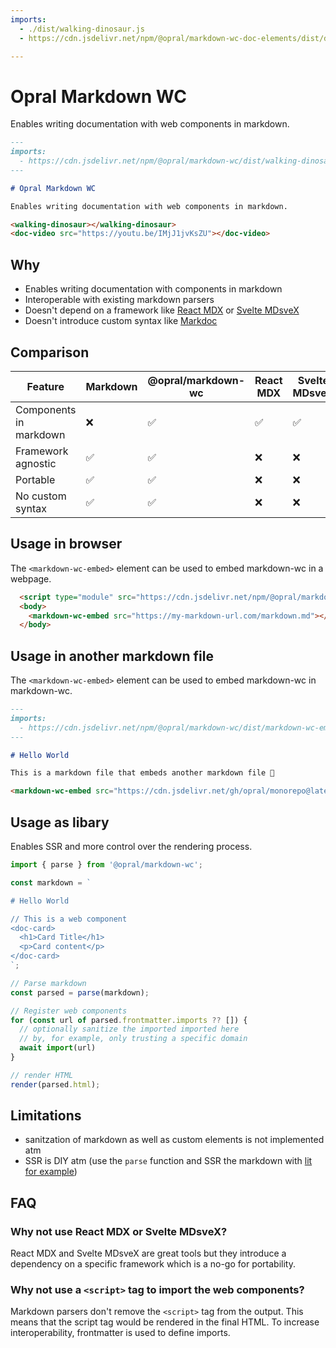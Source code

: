 ```yaml
---
imports: 
  - ./dist/walking-dinosaur.js
  - https://cdn.jsdelivr.net/npm/@opral/markdown-wc-doc-elements/dist/doc-video.js

---
```


# Opral Markdown WC 

Enables writing documentation with web components in markdown.

```markdown
---
imports: 
  - https://cdn.jsdelivr.net/npm/@opral/markdown-wc/dist/walking-dinosaur.js
---

# Opral Markdown WC 

Enables writing documentation with web components in markdown.

<walking-dinosaur></walking-dinosaur>
<doc-video src="https://youtu.be/IMjJ1jvKsZU"></doc-video>
```

<walking-dinosaur></walking-dinosaur>
<doc-video src="https://youtu.be/IMjJ1jvKsZU"></doc-video>

## Why

- Enables writing documentation with components in markdown
- Interoperable with existing markdown parsers
- Doesn't depend on a framework like [React MDX](https://mdxjs.com/) or [Svelte MDsveX](https://github.com/pngwn/MDsveX)
- Doesn't introduce custom syntax like [Markdoc](https://markdoc.dev/)

## Comparison

| Feature                        | Markdown | @opral/markdown-wc | React MDX | Svelte MDsveX | Markdoc |
|--------------------------------|----------|--------------------|-----------|---------------|---------|
| Components in markdown         | ❌       | ✅                 | ✅        | ✅             | ✅      |
| Framework agnostic             | ✅       | ✅                 | ❌        | ❌             | ✅      |
| Portable                       | ✅       | ✅                 | ❌        | ❌             | ❌      |
| No custom syntax               | ✅       | ✅                 | ❌        | ❌             | ❌      |


## Usage in browser 

The `<markdown-wc-embed>` element can be used to embed markdown-wc in a webpage.

```html
  <script type="module" src="https://cdn.jsdelivr.net/npm/@opral/markdown-wc/dist/markdown-wc-embed.js"></script>
  <body>
    <markdown-wc-embed src="https://my-markdown-url.com/markdown.md"></markdown-wc-embed>
  </body>
```

## Usage in another markdown file

The `<markdown-wc-embed>` element can be used to embed markdown-wc in markdown-wc.

```markdown
---
imports:
  - https://cdn.jsdelivr.net/npm/@opral/markdown-wc/dist/markdown-wc-embed.js
---

# Hello World

This is a markdown file that embeds another markdown file 🤯

<markdown-wc-embed src="https://cdn.jsdelivr.net/gh/opral/monorepo@latest/packages/markdown-wc/README.md"></markdown-wc-embed>
```

## Usage as libary

Enables SSR and more control over the rendering process.

```ts
import { parse } from '@opral/markdown-wc';

const markdown = `

# Hello World

// This is a web component
<doc-card>
  <h1>Card Title</h1>
  <p>Card content</p>
</doc-card>
`;

// Parse markdown
const parsed = parse(markdown);

// Register web components
for (const url of parsed.frontmatter.imports ?? []) {
  // optionally sanitize the imported imported here
  // by, for example, only trusting a specific domain
  await import(url)
}

// render HTML
render(parsed.html);
```

## Limitations

- sanitzation of markdown as well as custom elements is not implemented atm
- SSR is DIY atm (use the `parse` function and SSR the markdown with [lit for example](https://lit.dev/docs/ssr/overview/)) 

## FAQ 

### Why not use React MDX or Svelte MDsveX?

React MDX and Svelte MDsveX are great tools but they introduce a dependency on a specific framework which is a no-go for portability. 

### Why not use a `<script>` tag to import the web components?

Markdown parsers don't remove the `<script>` tag from the output. This means that the script tag would be rendered in the final HTML. To increase interoperability, frontmatter is used to define imports. 